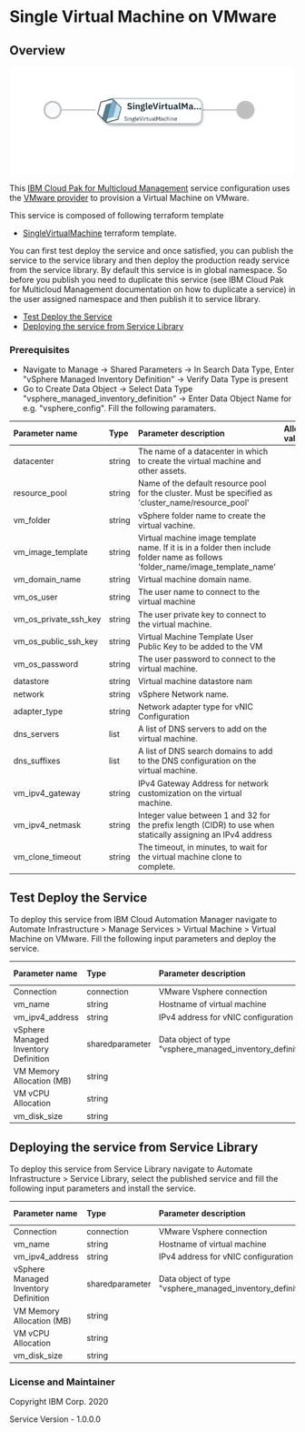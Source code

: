 # Single Virtual Machine on VMware

## Overview
![alt text](./VMOnVMware.png)

This [IBM Cloud Pak for Multicloud Management](https://www.ibm.com/support/knowledgecenter/SSFC4F/product_welcome_cloud_pak.html) service configuration uses the [VMware provider](https://www.terraform.io/docs/providers/vsphere/index.html) to provision a Virtual Machine on VMware.

This service is composed of following terraform template

- [SingleVirtualMachine](https://github.com/IBM-CAMHub-Open/starterlibrary/tree/2.4/VMware/terraform/hcl/singleVM) terraform template.

You can first test deploy the service and once satisfied, you can publish the service to the service library and then deploy the production ready service from the service library. 
By default this service is in global namespace. So before you publish you need to duplicate this service (see IBM Cloud Pak for Multicloud Management documentation on how to duplicate a service) in the user assigned namespace and then publish it to service library.

* [Test Deploy the Service](#test-deploy-the-service)
* [Deploying the service from Service Library](#deploying-the-service-from-service-library)

### Prerequisites
- Navigate to Manage -> Shared Parameters -> In Search Data Type, Enter "vSphere Managed Inventory Definition" -> Verify Data Type is present
- Go to Create Data Object -> Select Data Type "vsphere_managed_inventory_definition" -> Enter Data Object Name for e.g. "vsphere_config". Fill the following paramaters.

| Parameter name                  | Type            | Parameter description      | Allowed values |
| :---                            | :---            | :---                       | :---           |
| datacenter                      | string      | The name of a datacenter in which to create the virtual machine and other assets.                                                | |
| resource_pool                   | string          | Name of the default resource pool for the cluster. Must be specified as 'cluster_name/resource_pool'                       | |
| vm_folder                       | string          | vSphere folder name to create the virtual vachine.                                                                         | |
| vm_image_template               | string          | Virtual machine image template name. If it is in a folder then include folder name as follows 'folder_name/image_template_name'                                                             | |
| vm_domain_name                  | string          | Virtual machine domain name.                                                                            | |
| vm_os_user                      | string          | The user name to connect to the virtual machine                                                                          | |
| vm_os_private_ssh_key           | string          | The user private key to connect to the virtual machine.                                                                         | |
| vm_os_public_ssh_key            | string          | Virtual Machine Template User Public Key to be added to the VM                                                                  | |
| vm_os_password                  | string          | The user password to connect to the virtual machine.                                                                         | |
| datastore                       | string          | Virtual machine datastore nam                                                                              | |
| network                         | string          | vSphere Network name.                                                                            | |
| adapter_type                    | string          | Network adapter type for vNIC Configuration                                                                    | |
| dns_servers                     | list          | A list of DNS servers to add on the virtual machine.                                                                         | |
| dns_suffixes                    | list          | A list of DNS search domains to add to the DNS configuration on the virtual machine.                                            | |
| vm_ipv4_gateway                 | string          | IPv4 Gateway Address for network customization on the virtual machine.                                                          | |
| vm_ipv4_netmask                 | string          | Integer value between 1 and 32 for the prefix length (CIDR) to use when statically assigning an IPv4 address                   | |
| vm_clone_timeout                | string          | The timeout, in minutes, to wait for the virtual machine clone to complete.                                                                        | |

## Test Deploy the Service

To deploy this service from IBM Cloud Automation Manager navigate to Automate Infrastructure > Manage Services  > Virtual Machine > Virtual Machine on VMware. Fill the following input parameters and deploy the service.

| Parameter name             | Type            | Parameter description      | Allowed values |
| :---                       | :---            | :---                       | :---           |
| Connection                 | connection      | VMware Vsphere connection                                                                                    | |
| vm_name                    | string          | Hostname of virtual machine                  | |
| vm_ipv4_address            | string          | IPv4 address for vNIC configuration          | |
| vSphere Managed Inventory Definition                 | sharedparameter      | Data object of type "vsphere_managed_inventory_definition" | |
| VM Memory Allocation (MB)                 | string      |  | |
| VM vCPU Allocation                | string      |  | |
| vm_disk_size                 | string      |  | |

## Deploying the service from Service Library

To deploy this service from Service Library navigate to Automate Infrastructure > Service Library, select the published service and fill the following input parameters and install the service.

| Parameter name             | Type            | Parameter description      | Allowed values |
| :---                       | :---            | :---                       | :---           |
| Connection                 | connection      | VMware Vsphere connection                                                                                    | |
| vm_name                    | string          | Hostname of virtual machine                  | |
| vm_ipv4_address            | string          | IPv4 address for vNIC configuration          | |
| vSphere Managed Inventory Definition                 | sharedparameter      | Data object of type "vsphere_managed_inventory_definition" | |
| VM Memory Allocation (MB)                 | string      |  | |
| VM vCPU Allocation                | string      |  | |
| vm_disk_size                 | string      |  | |


### License and Maintainer

Copyright IBM Corp. 2020

Service Version - 1.0.0.0
 